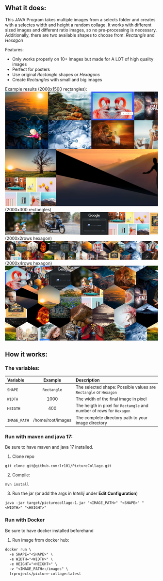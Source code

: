 ## What it does:

This JAVA Program takes multiple images from a selects folder and creates with a selectes width and height a random collage. It works with different sized images and different ratio images, so no pre-processing is necessary. Additionally, there are two available shapes to choose from: *Rectangle* and *Hexagon* 

Features:
- Only works properly on 10+ Images but made for A LOT of high quality images
- Perfect for posters
- Use original *Rectangle* shapes or *Hexagons*
- Create *Rectangles* with small and big images

 

Example results (2000x1500 rectangles):
![image1](examples/final1.jpg)
(2000x300 rectangles)
![image2](examples/final2.jpg)
(2000x2rows hexagon)
![image3](examples/final3.jpg)
(2000x4rows hexagon)
![image4](examples/final4.jpg)
## How it works:


### The variables:


| Variable       |      Example      | Description                                                              |
|:---------------|:-----------------:|:-------------------------------------------------------------------------|
| ``SHAPE``      |   ``Rectangle``   | The selected shape: Possible values are ``Rectangle`` or  ``Hexagon``    |
| ``WIDTH``      |       1000        | The width of the final image in pixel                                    |
| ``HEIGTH``     |        400        | The heigth in pixel for ``Rectangle`` and number of rows for ``Hexagon`` |
| ``IMAGE_PATH`` | /home/root/images | The complete directory path to your image directory                      |


### Run with maven and java 17:

Be sure to have maven and java 17 installed.

1. Clone repo 
```
git clone git@github.com:lr101/PictureCollage.git
```
2. Compile:
```shell
mvn install
```
3. Run the jar (or add the args in *Intellij* under **Edit Configuration**)
```shell
java -jar target/picturecollage-1.jar "<IMAGE_PATH>" "<SHAPE>" "<WIDTH>" "<HEIGHT>"  
```

### Run with Docker

Be sure to have docker installed beforehand

1. Run image from docker hub:
```shell
docker run \
  -e SHAPE="<SHAPE>" \
  -e WIDTH="<WIDTH>" \
  -e HEIGHT="<HEIGHT>" \
  -v "<IMAGE_PATH>:/images" \
  lrprojects/picture-collage:latest
```
